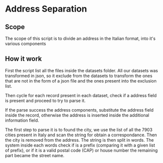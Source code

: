 # Address Separation

## Scope

The scope of this script is to divide an address in the Italian format, into it's various components

## How it work

First the script list all the files inside the datasets folder. All our datasets was transformed in json, so it exclude from the datasets to transform the ones that are not in the form of a json file and the ones present into the exclusion list.

Then cycle for each record present in each dataset, check if a address field is present and proceed to try to parse it.

If the parse success the address components, substitute the address field inside the record, otherwise the address is inserted inside the additional information field.

The first step to parse it is to found the city, we use the list of all the 7903 cities present in Italy and scan the string for obtain a correspondance. Then the city is removed from the address. The string is then split in words. The system inside each words check if is a prefix (comparing it with a given list of prefix), or if it is a valid postal code (CAP) or house number the remaining part became the street name.